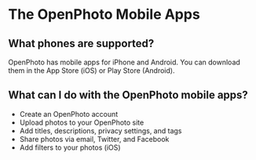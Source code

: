 The OpenPhoto Mobile Apps
=======================

## What phones are supported?
OpenPhoto has mobile apps for iPhone and Android. You can download them in the App Store (iOS) or Play Store (Android).

## What can I do with the OpenPhoto mobile apps?
* Create an OpenPhoto account
* Upload photos to your OpenPhoto site
* Add titles, descriptions, privacy settings, and tags
* Share photos via email, Twitter, and Facebook
* Add filters to your photos (iOS)

